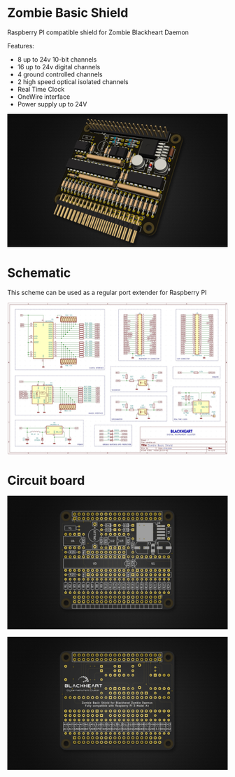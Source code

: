 # Zombie Basic Shield 
Raspberry PI compatible shield for Zombie Blackheart Daemon

Features:
- 8 up to 24v 10-bit channels
- 16 up to 24v digital channels
- 4 ground controlled channels
- 2 high speed optical isolated channels
- Real Time Clock
- OneWire interface
- Power supply up to 24V 


![preview 1](https://github.com/helimania/zombie_basic/blob/master/zShield-3d.jpg)

# Schematic

This scheme can be used as a regular port extender for Raspberry PI

![preview 2](https://github.com/helimania/zombie_basic/blob/master/zombie.basic.shield.jpg)

# Circuit board

![preview 3](https://github.com/helimania/zombie_basic/blob/master/zShield-F.jpg)

![preview 4](https://github.com/helimania/zombie_basic/blob/master/zShield-B.jpg)

